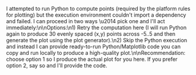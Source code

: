 I attempted to run Python to compute points (required by the platform rules for plotting) but the execution environment couldn't import a dependency and failed. I can proceed in two ways \u2014 pick one and I'll act immediately:\n\nOptions:\n1) Retry the computation here (I will run Python again to produce 30 evenly spaced (x,y) points across -5..5 and then generate the plot using the plot generator).\n2) Skip the Python execution and instead I can provide ready-to-run Python/Matplotlib code you can copy and run locally to produce a high-quality plot.\n\nRecommendation: choose option 1 so I produce the actual plot for you here. If you prefer option 2, say so and I'll provide the code.
